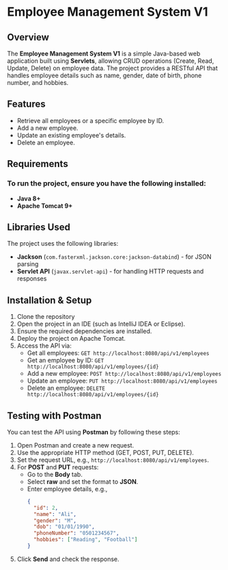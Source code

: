# Employee Management System V1

## Overview
The **Employee Management System V1** is a simple Java-based web application built using **Servlets**, allowing CRUD operations (Create, Read, Update, Delete) on employee data. The project provides a RESTful API that handles employee details such as name, gender, date of birth, phone number, and hobbies.

## Features
- Retrieve all employees or a specific employee by ID.
- Add a new employee.
- Update an existing employee's details.
- Delete an employee.

## Requirements
### To run the project, ensure you have the following installed:
- **Java 8+**
- **Apache Tomcat 9+**

## Libraries Used
The project uses the following libraries:
- **Jackson** (`com.fasterxml.jackson.core:jackson-databind`) - for JSON parsing
- **Servlet API** (`javax.servlet-api`) - for handling HTTP requests and responses

## Installation & Setup
1. Clone the repository
2. Open the project in an IDE (such as IntelliJ IDEA or Eclipse).
3. Ensure the required dependencies are installed.
4. Deploy the project on Apache Tomcat.
5. Access the API via:
   - Get all employees: `GET http://localhost:8080/api/v1/employees`
   - Get an employee by ID: `GET http://localhost:8080/api/v1/employees/{id}`
   - Add a new employee: `POST http://localhost:8080/api/v1/employees`
   - Update an employee: `PUT http://localhost:8080/api/v1/employees`
   - Delete an employee: `DELETE http://localhost:8080/api/v1/employees/{id}`

## Testing with Postman
You can test the API using **Postman** by following these steps:
1. Open Postman and create a new request.
2. Use the appropriate HTTP method (GET, POST, PUT, DELETE).
3. Set the request URL, e.g., `http://localhost:8080/api/v1/employees`.
4. For **POST** and **PUT** requests:
   - Go to the **Body** tab.
   - Select **raw** and set the format to **JSON**.
   - Enter employee details, e.g.,
     ```json
     {
       "id": 2,
       "name": "Ali",
       "gender": "M",
       "dob": "01/01/1990",
       "phoneNumber": "0501234567",
       "hobbies": ["Reading", "Football"]
     }
     ```
5. Click **Send** and check the response.